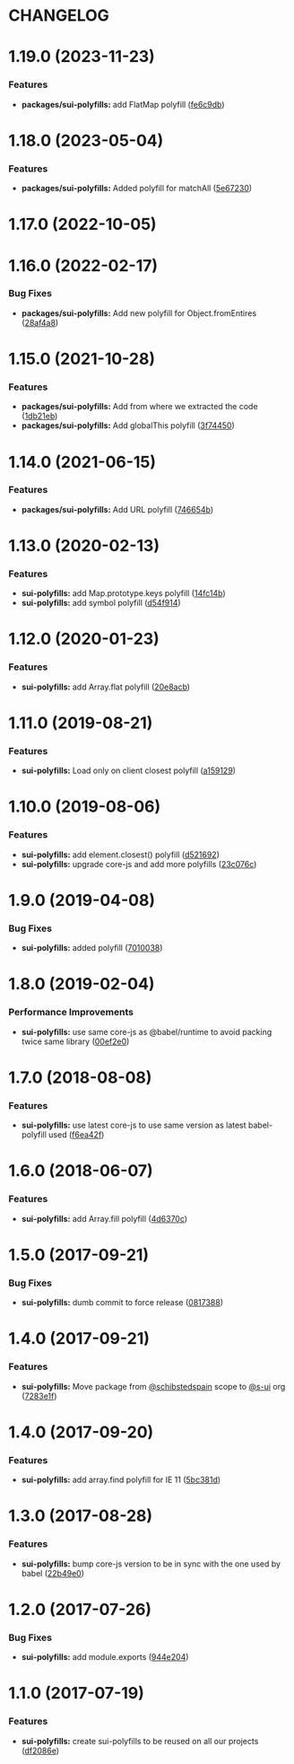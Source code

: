 # CHANGELOG

# 1.19.0 (2023-11-23)


### Features

* **packages/sui-polyfills:** add FlatMap polyfill ([fe6c9db](https://github.com/SUI-Components/sui/commit/fe6c9db2cd1883d34c070db288fce4a5533efe65))



# 1.18.0 (2023-05-04)


### Features

* **packages/sui-polyfills:** Added polyfill for matchAll ([5e67230](https://github.com/SUI-Components/sui/commit/5e67230afd90179ce60e0ba3eca473dd96f716e2))



# 1.17.0 (2022-10-05)



# 1.16.0 (2022-02-17)


### Bug Fixes

* **packages/sui-polyfills:** Add new polyfill for Object.fromEntires ([28af4a8](https://github.com/SUI-Components/sui/commit/28af4a83d031182dbb3ecd345f3199162385ab9a))



# 1.15.0 (2021-10-28)


### Features

* **packages/sui-polyfills:** Add from where we extracted the code ([1db21eb](https://github.com/SUI-Components/sui/commit/1db21ebc5629fdf3da314c27620066da8f63141f))
* **packages/sui-polyfills:** Add globalThis polyfill ([3f74450](https://github.com/SUI-Components/sui/commit/3f74450573d4fa0634f0aaadb6e43a7993fa80bd))



# 1.14.0 (2021-06-15)


### Features

* **packages/sui-polyfills:** Add URL polyfill ([746654b](https://github.com/SUI-Components/sui/commit/746654b7f2aee8c02cb86b66f8a6ac66ae4b6dc4))



# 1.13.0 (2020-02-13)


### Features

* **sui-polyfills:** add Map.prototype.keys polyfill ([14fc14b](https://github.com/SUI-Components/sui/commit/14fc14bd8abc13ae83c1948972a5829f68e6b8c4))
* **sui-polyfills:** add symbol polyfill ([d54f914](https://github.com/SUI-Components/sui/commit/d54f9143f2440952abb8923400a19726546a6932))



# 1.12.0 (2020-01-23)


### Features

* **sui-polyfills:** add Array.flat polyfill ([20e8acb](https://github.com/SUI-Components/sui/commit/20e8acbd6e1396f8963b00967fb4d036e932e61a))



# 1.11.0 (2019-08-21)


### Features

* **sui-polyfills:** Load only on client closest polyfill ([a159129](https://github.com/SUI-Components/sui/commit/a1591297d28c2e798a705ae27fabdfc28bc51866))



# 1.10.0 (2019-08-06)


### Features

* **sui-polyfills:** add element.closest() polyfill ([d521692](https://github.com/SUI-Components/sui/commit/d52169271205443dc90f479b4e843be55ec94122))
* **sui-polyfills:** upgrade core-js and add more polyfills ([23c076c](https://github.com/SUI-Components/sui/commit/23c076cccc230c2be2f16d5cf6fb9bdfdd5df994))



# 1.9.0 (2019-04-08)


### Bug Fixes

* **sui-polyfills:** added polyfill ([7010038](https://github.com/SUI-Components/sui/commit/70100380a81e9c65a7af2f0e3e1ecf735933c757))



# 1.8.0 (2019-02-04)


### Performance Improvements

* **sui-polyfills:** use same core-js as @babel/runtime to avoid packing twice same library ([00ef2e0](https://github.com/SUI-Components/sui/commit/00ef2e031ab6ed32e2bb0f496e6f13997e553e16))



# 1.7.0 (2018-08-08)


### Features

* **sui-polyfills:** use latest core-js to use same version as latest babel-polyfill used ([f6ea42f](https://github.com/SUI-Components/sui/commit/f6ea42f6eca12567664cf8b481ad847e4ebc0148))



# 1.6.0 (2018-06-07)


### Features

* **sui-polyfills:** add Array.fill polyfill ([4d6370c](https://github.com/SUI-Components/sui/commit/4d6370c8fd911f135a5180bb9dd33a40a8371e9f))



# 1.5.0 (2017-09-21)


### Bug Fixes

* **sui-polyfills:** dumb commit to force release ([0817388](https://github.com/SUI-Components/sui/commit/08173881e28e6a563040c175b0e13af195d4e26a))



# 1.4.0 (2017-09-21)


### Features

* **sui-polyfills:** Move package from [@schibstedspain](https://github.com/schibstedspain) scope to [@s-ui](https://github.com/s-ui) org ([7283e1f](https://github.com/SUI-Components/sui/commit/7283e1f87bcd6beef2f2afbc21c76238be7d17d5))



# 1.4.0 (2017-09-20)


### Features

* **sui-polyfills:** add array.find polyfill for IE 11 ([5bc381d](https://github.com/SUI-Components/sui/commit/5bc381d9a11145162963fba5b5d2d0971a16a4e8))



# 1.3.0 (2017-08-28)


### Features

* **sui-polyfills:** bump core-js version to be in sync with the one used by babel ([22b49e0](https://github.com/SUI-Components/sui/commit/22b49e0d8ef5d23e5b3522bb00a0ce05d7ed1424))



# 1.2.0 (2017-07-26)


### Bug Fixes

* **sui-polyfills:** add module.exports ([944e204](https://github.com/SUI-Components/sui/commit/944e204e50bc149acc1887ee5135a6b1f6b55aaa))



# 1.1.0 (2017-07-19)


### Features

* **sui-polyfills:** create sui-polyfills to be reused on all our projects ([df2086e](https://github.com/SUI-Components/sui/commit/df2086e254faeef7bc08ef1005da047cefe8c609))




